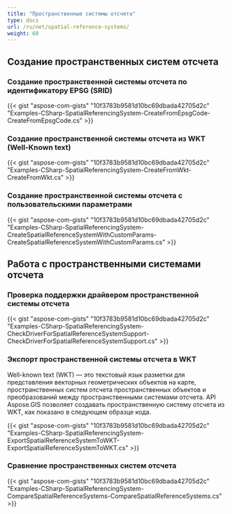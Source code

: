 ```yaml
---
title: "Пространственные системы отсчета"
type: docs
url: /ru/net/spatial-reference-systems/
weight: 60
---
```


## **Создание пространственных систем отсчета**
### **Создание пространственной системы отсчета по идентификатору EPSG (SRID)**
{{< gist "aspose-com-gists" "10f3783b9581d10bc69dbada42705d2c" "Examples-CSharp-SpatialReferencingSystem-CreateFromEpsgCode-CreateFromEpsgCode.cs" >}}
### **Создание пространственной системы отсчета из WKT (Well-Known text)**
{{< gist "aspose-com-gists" "10f3783b9581d10bc69dbada42705d2c" "Examples-CSharp-SpatialReferencingSystem-CreateFromWkt-CreateFromWkt.cs" >}}
### **Создание пространственной системы отсчета с пользовательскими параметрами**
{{< gist "aspose-com-gists" "10f3783b9581d10bc69dbada42705d2c" "Examples-CSharp-SpatialReferencingSystem-CreateSpatialReferenceSystemWithCustomParams-CreateSpatialReferenceSystemWithCustomParams.cs" >}}
## **Работа с пространственными системами отсчета**
### **Проверка поддержки драйвером пространственной системы отсчета**
{{< gist "aspose-com-gists" "10f3783b9581d10bc69dbada42705d2c" "Examples-CSharp-SpatialReferencingSystem-CheckDriverForSpatialReferenceSystemSupport-CheckDriverForSpatialReferenceSystemSupport.cs" >}}
### **Экспорт пространственной системы отсчета в WKT**
Well-known text (WKT) — это текстовый язык разметки для представления векторных геометрических объектов на карте, пространственных систем отсчета пространственных объектов и преобразований между пространственными системами отсчета. API Aspose.GIS позволяет создавать пространственную систему отсчета из WKT, как показано в следующем образце кода.

{{< gist "aspose-com-gists" "10f3783b9581d10bc69dbada42705d2c" "Examples-CSharp-SpatialReferencingSystem-ExportSpatialReferenceSystemToWKT-ExportSpatialReferenceSystemToWKT.cs" >}}
### **Сравнение пространственных систем отсчета**
{{< gist "aspose-com-gists" "10f3783b9581d10bc69dbada42705d2c" "Examples-CSharp-SpatialReferencingSystem-CompareSpatialReferenceSystems-CompareSpatialReferenceSystems.cs" >}}

